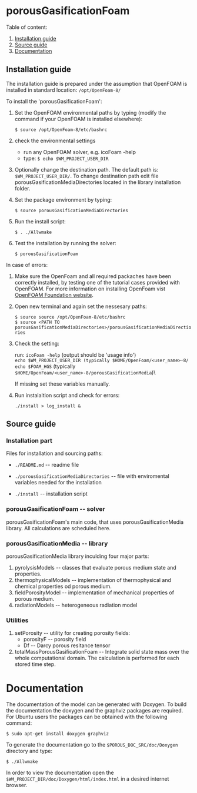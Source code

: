# porousGasificationFoam

Table of content:
1. [Installation guide](#installation)
2. [Source guide](#source)
3. [Documentation](#doc)

<a name="installation"></a>
## Installation guide

The installation guide is prepared under the assumption 
that OpenFOAM is installed in standard location: `/opt/OpenFoam-8/`

To install the 'porousGasificationFoam':
1. Set the OpenFOAM environmental paths by typing (modify the command if your
   OpenFOAM is installed elsewhere):

    `$ source /opt/OpenFoam-8/etc/bashrc`

2. check the environmental settings
    * run any OpenFOAM solver, e.g. icoFoam -help
    * type: `$ echo $WM_PROJECT_USER_DIR`

3. Optionally change the destination path. The default path is: `$WM_PROJECT_USER_DIR/`.
   To change destination path edit file porousGasificationMediaDirectories located
   in the library installation folder.

4. Set the package environment by typing:

    `$ source porousGasificationMediaDirectories`

5. Run the install script:

   `$ . ./Allwmake`

6. Test the installation by running the solver:

    `$ porousGasificationFoam`

In case of errors:

1. Make sure the OpenFoam and all required packaches have been correctly installed,
   by testing one of the tutorial cases provided with OpenFOAM. 
   For more information on installing OpenFoam vist [OpenFOAM Foundation website](https://openfoam.org/version/8/).
   
2. Open new terminal and again set the nessesary paths:

    `$ source source /opt/OpenFoam-8/etc/bashrc`\
    `$ source <PATH TO porousGasificationMediaDirectories>/porousGasificationMediaDirectiories`

3. Check the setting:

    run: `icoFoam -help` (output should be 'usage info')\
    `echo $WM_PROJECT_USER_DIR (typically $HOME/OpenFoam/<user_name>-8/`\
    `echo $FOAM_HGS` (typically `$HOME/OpenFoam/<user_name>-8/porousGasificationMedia`)\
    
    If missing set these variables manually.
    
4. Run instalaltion script and check for errors:

    `./install > log_install &`

<a name="source"></a>

## Source guide

###  Installation part

Files for installation and sourcing paths:

* `./README.md` -- readme file

* `./porousGasificationMediaDirectories` -- file with enviromental variables
                                            needed for the installation

* `./install` -- installation script

###  porousGasificationFoam -- solver

 porousGasificationFoam's main code, that uses porousGasificationMedia library.
 All calculations are scheduled here.

### porousGasificationMedia -- library

porousGasificationMedia library inculding four major parts:
1. pyrolysisModels -- classes that evaluate porous medium state and properties.
2. thermophysicalModels -- implementation of thermophysical and chemical properties od porous medium.
3. fieldPorosityModel -- implementation of mechanical properties of porous medium.
4. radiationModels -- heterogeneous radiation model

###  Utilities

1. setPorosity -- utility for creating porosity fields:
    *  porosityF -- porosity field
    *  Df -- Darcy porous resitance tensor
2. totalMassPorousGasificationFoam -- Integrate solid state mass over the whole
   computational domain. The calculation is performed for each stored time step.

<a name="doc"></a>
# Documentation

The documentation of the model can be generated with Doxygen. To build
the documentation the doxygen and the graphviz packages are required.
For Ubuntu users the packages can be obtained with the following command:

`$ sudo apt-get install doxygen graphviz`

To generate the documentation go to the `$POROUS_DOC_SRC/doc/Doxygen` directory
and type:

`$ ./Allwmake`

In order to view the documentation open the 
`$WM_PROJECT_DIR/doc/Doxygen/html/index.html` in a desired internet browser.
